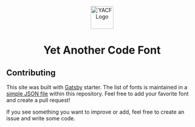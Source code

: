 <p align="center">
  <a href="https://yetanothercodefont.com">
    <img alt="YACF Logo" src="https://user-images.githubusercontent.com/12823331/83059949-b3914700-a028-11ea-9601-e7ff79c77289.png" width="60" />
  </a>
</p>
<h1 align="center">
  Yet Another Code Font
</h1>


## Contributing
This site was built with [Gatsby](https://www.gatsbyjs.org/) starter. The list of fonts is maintained in a [simple JSON file](https://github.com/nathanlentz/yet-another-code-font/blob/master/content/fonts.json) within this repository. Feel free to add your favorite font and create a pull request!

If you see something you want to improve or add, feel free to create an issue and write some code.
